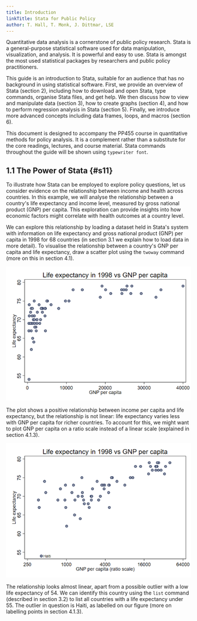 ```yaml
---
title: Introduction
linkTitle: Stata for Public Policy
author: T. Hall, T. Monk, J. Dittmar, LSE
---
```

Quantitative data analysis is a cornerstone of public policy research. Stata is a general-purpose statistical software used for data manipulation, visualization, and analysis. It is powerful and easy to use. Stata is amongst the most used statistical packages by researchers and public policy practitioners. 

This guide is an introduction to Stata, suitable for an audience that has no background in using statistical software. First, we provide an overview of Stata (section 2), including how to download and open Stata, type commands, organise Stata files, and get help. We then discuss how to view and manipulate data (section 3), how to create graphs (section 4), and how to perform regression analysis in Stata (section 5). Finally, we introduce more advanced concepts including data frames, loops, and macros (section 6). 

This document is designed to accompany the PP455 course in quantitative methods for policy analysis. It is a complement rather than a substitute for the core readings, lectures, and course material. Stata commands throughout the guide will be shown using `typewriter font`.

## 1.1 The Power of Stata {#s11}

To illustrate how Stata can be employed to explore policy questions, let us consider evidence on the relationship between income and health across countries. In this example, we will analyse the relationship between a country's life expectancy and income level, measured by gross national product (GNP) per capita. This exploration can provide insights into how economic factors might correlate with health outcomes at a country level.

We can explore this relationship by loading a dataset held in Stata's system with information on life expectancy and gross national product (GNP) per capita in 1998 for 68 countries (in section 3.1 we explain how to load data in more detail). To visualise the relationship between a country's GNP per capita and life expectancy, draw a scatter plot using the `twoway` command (more on this in section 4.1). 

<img src="Fig1.png" class="img-responsive center-block"/>

The plot shows a positive relationship between income per capita and life expectancy, but the relationship is not linear: life expectancy varies less with GNP per capita for richer countries. To account for this, we might want to plot GNP per capita on a ratio scale instead of a linear scale (explained in section 4.1.3). 

<img src="Fig2.png" class="img-responsive center-block"/>

The relationship looks almost linear, apart from a possible outlier with a low life expectancy of 54. We can identify this country using the `list` command (described in section 3.2) to list all countries with a life expectancy under 55. The outlier in question is Haiti, as labelled on our figure (more on labelling points in section 4.1.3).







